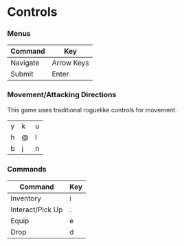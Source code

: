 # Controls

### Menus
| Command          | Key        |
|------------------|------------|
| Navigate         | Arrow Keys |
| Submit           | Enter      |


### Movement/Attacking Directions

This game uses traditional roguelike controls for movement.

| | | |
|-|-|-|
| y | k | u |
| h | @ | l |
| b | j | n |

### Commands
| Command          | Key   |
|------------------|-------|
| Inventory        | i     |
| Interact/Pick Up | .     |
| Equip            | e     |
| Drop             | d     |
